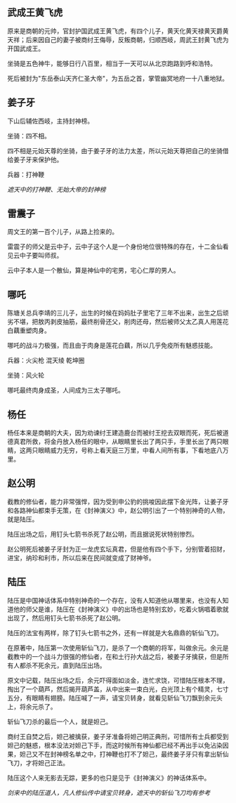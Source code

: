 ## 武成王黄飞虎

原来是商朝的元帅，官封护国武成王黄飞虎，有四个儿子，黄天化黄天禄黄天爵黄天祥；后来因自己的妻子被商纣王侮辱，反叛商朝，归顺西岐，周武王封黄飞虎为开国武成王。

坐骑是五色神牛，能够日行八百里，相当于一天可以从北京跑路到呼和浩特。

死后被封为"东岳泰山天齐仁圣大帝"，为五岳之首，掌管幽冥地府一十八重地狱。

## 姜子牙

下山后辅佐西岐，主持封神榜。

坐骑：四不相。

四不相是元始天尊的坐骑，由于姜子牙的法力太差，所以元始天尊把自己的坐骑借给姜子牙来保护他。

兵器：打神鞭

*遮天中的打神鞭、无始大帝的封神榜*

## 雷震子
周文王的第一百个儿子，从路上捡来的。

雷震子的师父是云中子，云中子这个人是一个身份地位很特殊的存在，十二金仙看见云中子要叫师叔。

云中子本人是一个散仙，算是神仙中的宅男，宅心仁厚的男人。

## 哪吒
陈塘关总兵李靖的三儿子，出生的时候在妈妈肚子里宅了三年不出来，出生之后顽劣不堪，把敖丙剥皮抽筋，最终削骨还父，削肉还母，然后被师父太乙真人用莲花白藕重塑肉身。

哪吒的战斗力极强，而且由于肉身是莲花白藕，所以几乎免疫所有魅惑技能。

兵器：火尖枪 混天绫 乾坤圈

坐骑：风火轮

哪吒最终肉身成圣，人间成为三太子哪吒。

## 杨任
杨任本来是商朝的大夫，因为劝谏纣王建造鹿台而被纣王挖去双眼而死，死后被道德真君所救，将金丹放入杨任的眼中，从眼睛里长出了两只手，手里长出了两只眼睛，这两只眼睛威力无穷，号称上看天庭三万里，中看人间所有事，下看地底八万里。

## 赵公明
截教的修仙者，能力非常强悍，因为受到申公豹的挑唆因此摆下金光阵，让姜子牙和各路神仙都束手无策，在《封神演义》中，赵公明引出了一个特别神奇的人物，就是陆压。

陆压出场之后，用钉头七箭书杀死了赵公明，而且据说死状特别惨烈。

赵公明死后被姜子牙封为正一龙虎玄坛真君，但是他有四个手下，分别管着招财，进宝，纳珍和利市，所以后来在民间就变成了财神爷。

## 陆压

陆压是中国神话体系中特别神奇的一个存在，没有人知道他从哪里来，也没有人知道他的师父是谁，陆压在《封神演义》中的出场也是特别玄妙，吃着火锅唱着歌就出现了，然后用钉头七箭书杀死了赵公明。

陆压的法宝有两样，除了钉头七箭书之外，还有一样就是大名鼎鼎的斩仙飞刀。

在原著中，陆压第一次使用斩仙飞刀，是杀了一个商朝的将军，叫做余元。余元是截教中的一个战斗力很强的修仙者，在和土行孙大战之后，被姜子牙擒获，但是所有人都杀不死余元，直到陆压出场。

原文中记载，陆压出场之后，余元吓得面如淡金，连忙求饶，可惜陆压根本不理，掏出了一个葫芦，然后揭开葫芦盖，从中出来一束白光，白光顶上有个精灵，七寸五分，有眼睛有翅膀。陆压喊了一声，请宝贝转身，就看见斩仙飞刀飘到余元头上，将余元杀了。

斩仙飞刀杀的最后一个人，就是妲己。

商纣王自焚之后，妲己被擒获，姜子牙准备将妲己明正典刑，可惜所有士兵都受到妲己的魅惑，根本没法对妲己下手，而这时候所有神仙都已经不再出手以免沾染因果，妲己又不在封神榜名单之中，打神鞭也打不了妲己，最终姜子牙只有拿出斩仙飞刀，才将妲己正法。

陆压这个人来无影去无踪，更多的也只是见于《封神演义》的神话体系中。

*剑来中的陆压道人，凡人修仙传中请宝贝转身，遮天中的斩仙飞刀均有参考*
